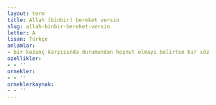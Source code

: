 ```yaml
---
layout: term
title: Allah (binbir) bereket versin
slug: allah-binbir-bereket-versin
letter: A
lisan: Türkçe
anlamlar:
- bir kazanç karşısında durumundan hoşnut olmayı belirten bir söz
ozellikler:
- - ''
ornekler:
- - ''
orneklerkaynak:
- - ''
---
```

